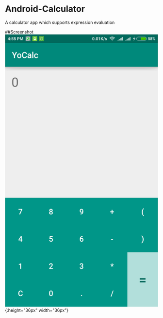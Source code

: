 # Android-Calculator
A calculator app which supports expression evaluation

##Screenshot
![Alt text](screenshots/screenshot1.png){:height="36px" width="36px"}

